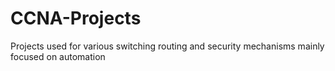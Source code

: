# CCNA-Projects
Projects used for various switching routing and security mechanisms mainly focused on automation
